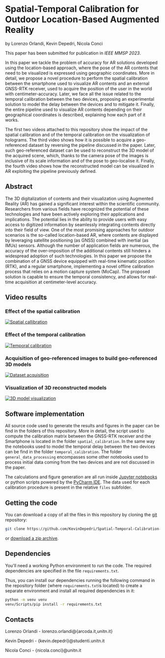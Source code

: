 # Spatial-Temporal Calibration for Outdoor Location-Based Augmented Reality

by
Lorenzo Orlandi,
Kevin Depedri,
Nicola Conci

This paper has been submitted for publication in *IEEE MMSP 2023*.

In this paper we tackle the problem of accuracy for AR solutions developed using the location-based approach, where the pose of the AR contents that need to be visualized is expressed using geographic coordinates. More in detail, we propose a novel procedure to perform the spatial calibration between the smartphone used to visualize AR contents and an external GNSS-RTK receiver, used to acquire the position of the user in the world with centimeter-accuracy. Later, we face all the issue related to the temporal calibration between the two devices, proposing an experimental solution to model the delay between the devices and to mitigate it. Finally, the entire pipeline used to visualize AR contents depending on their geographical coordinates is described, explaining how each part of it works. 

The first two videos attached to this repository show the impact of the spatial calibration and of the temporal calibration on the visualization of holograms. The third video shows how it is possible to acquire a geo-referenced dataset by reversing the pipeline discussed in the paper. Later, such geo-referenced dataset can be used to reconstruct the 3D model of the acquired scene, which, thanks to the camera pose of the images is inclusive of its scale information and of the pose to geo-localise it. Finally, the fourth video shows how the reconstructed model can be visualized in AR exploiting the pipeline previously defined.

<!-- 
![](manuscript/figures/hawaii-trend.png)

*Caption for the example figure with the main results.* -->


## Abstract
The 3D digitalization of contents and their visualization using Augmented Reality (AR) has gained a significant interest within the scientific community. Researchers from various fields have recognized the potential of these technologies and have been actively exploring their applications and implications. The potential lies in the ability to provide users with easy access to digitized information by seamlessly integrating contents directly into their field of view. One of the most promising approaches for outdoor scenarios is the so-called location-based AR, where contents are displayed by leveraging satellite positioning (as GNSS) combined with inertial (as IMUs) sensors. Although the number of application fields are numerous, the accuracy of the over-imposition of the additional contents still hinders a widespread adoption of such technologies. In this paper we propose the combination of a GNSS device equipped with real-time kinematic position (RTK), and a regular smartphone, implementing a novel offline calibration process that relies on a motion capture system (MoCap). The proposed solution is capable to ensure the temporal consistency, and allows for real-time acquisition at centimeter-level accuracy.

## Video results
### Effect of the spatial calibration
[![Spatial callibration](https://img.youtube.com/vi/uJmRfPYCVnI/0.jpg)](https://www.youtube.com/watch?v=uJmRfPYCVnI)

### Effect of the temporal calibration
[![Temporal calibration](https://img.youtube.com/vi/bw9R_e6_UiI/0.jpg)](https://www.youtube.com/watch?v=bw9R_e6_UiI)

### Acquisition of geo-referenced images to build geo-referenced 3D models
[![Dataset acquisition](https://img.youtube.com/vi/Ynfc6QxaYrU/0.jpg)](https://www.youtube.com/watch?v=Ynfc6QxaYrU)

### Visualization of 3D reconstructed models
[![3D model visualization](https://img.youtube.com/vi/MiEEN89DyKM/0.jpg)](https://www.youtube.com/watch?v=MiEEN89DyKM)


## Software implementation
All source code used to generate the results and figures in the paper can be find in the folders of this repository. More in detail, the script used to compute the calibration matrix between the GNSS-RTK receiver and the Smartphone is located in the folder ``spatial_calibration``. In the same way the notebooks used to model the temporal delay between the two devices can be find in the folder ``temporal_calibration``. The folder ``general_data_processing`` encompasses some other notebooks used to process initial data coming from the two devices and are not discussed in the paper.

The calculations and figure generation are all run inside [Jupyter notebooks](http://jupyter.org/) or python scripts powered by the [PyCharm IDE](https://www.jetbrains.com/pycharm/).
The data used for each calibration procedure is present in the relative ``files`` subfolder.


## Getting the code

You can download a copy of all the files in this repository by cloning the
[git](https://git-scm.com/) repository:

```bash
git clone https://github.com/KevinDepedri/Spatial-Temporal-Calibration-for-Outdoor-Location-Based-Augmented-Reality
```

or [download a zip archive](https://github.com/KevinDepedri/Spatial-Temporal-Calibration-for-Outdoor-Location-Based-Augmented-Reality/archive/refs/heads/main.zip).

<!-- 
A copy of the repository is also archived at *insert DOI here*
-->

## Dependencies

You'll need a working Python environment to run the code.
The required dependencies are specified in the file `requirements.txt`.

Thus, you can install our dependencies running the following command in the repository folder (where `requirements.txt`is located) to create a separate environment and install all required dependencies in it:

```bash
python -m venv venv
venv/Scripts/pip install -r requirements.txt
```

<!-- 
## License

All source code is made available under a BSD 3-clause license. You can freely
use and modify the code, without warranty, so long as you provide attribution
to the authors. See `LICENSE.md` for the full license text.

The manuscript text is not open source. The authors reserve the rights to the
article content, which is currently submitted for publication in the IEEE MMSP 2023.
-->

## Contacts

Lorenzo Orlandi - lorenzo.orlandi@{arcoda.it,unitn.it}

Kevin Depedri - {kevin.depedri}@studenti.unitn.it

Nicola Conci - {nicola.conci}@unitn.it
